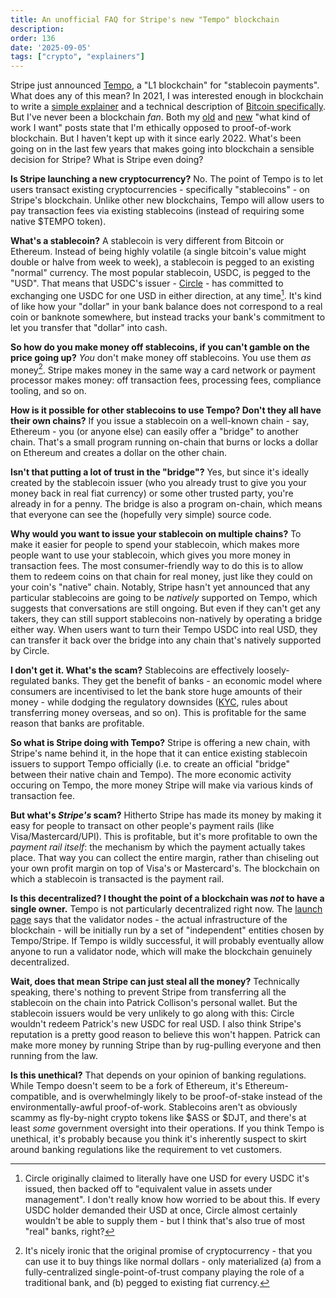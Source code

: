 ```yaml
---
title: An unofficial FAQ for Stripe's new "Tempo" blockchain
description: 
order: 136
date: '2025-09-05'
tags: ["crypto", "explainers"]
---
```


Stripe just announced [Tempo](https://tempo.xyz/), a "L1 blockchain" for "stablecoin payments". What does any of this mean? In 2021, I was interested enough in blockchain to write a [simple explainer](/blockchain-explained-simply) and a technical description of [Bitcoin specifically](/blockchain-for-beginners). But I've never been a blockchain _fan_. Both my [old](/my-engineering-values) and [new](/my-engineering-values-2025) "what kind of work I want" posts state that I'm ethically opposed to proof-of-work blockchain. But I haven't kept up with it since early 2022. What's been going on in the last few years that makes going into blockchain a sensible decision for Stripe? What is Stripe even doing?

**Is Stripe launching a new cryptocurrency?** No. The point of Tempo is to let users transact existing cryptocurrencies - specifically "stablecoins" - on Stripe's blockchain. Unlike other new blockchains, Tempo will allow users to pay transaction fees via existing stablecoins (instead of requiring some native $TEMPO token).

**What's a stablecoin?** A stablecoin is very different from Bitcoin or Ethereum. Instead of being highly volatile (a single bitcoin's value might double or halve from week to week), a stablecoin is pegged to an existing "normal" currency. The most popular stablecoin, USDC, is pegged to the "USD". That means that USDC's issuer - [Circle](https://en.wikipedia.org/wiki/Circle_(company)) - has committed to exchanging one USDC for one USD in either direction, at any time[^1]. It's kind of like how your "dollar" in your bank balance does not correspond to a real coin or banknote somewhere, but instead tracks your bank's commitment to let you transfer that "dollar" into cash.

**So how do you make money off stablecoins, if you can't gamble on the price going up?** _You_ don't make money off stablecoins. You use them _as_ money[^2]. Stripe makes money in the same way a card network or payment processor makes money: off transaction fees, processing fees, compliance tooling, and so on. 

**How is it possible for other stablecoins to use Tempo? Don't they all have their own chains?** If you issue a stablecoin on a well-known chain - say, Ethereum - you (or anyone else) can easily offer a "bridge" to another chain. That's a small program running on-chain that burns or locks a dollar on Ethereum and creates a dollar on the other chain.

**Isn't that putting a lot of trust in the "bridge"?** Yes, but since it's ideally created by the stablecoin issuer (who you already trust to give you your money back in real fiat currency) or some other trusted party, you're already in for a penny. The bridge is also a program on-chain, which means that everyone can see the (hopefully very simple) source code.

**Why would you want to issue your stablecoin on multiple chains?** To make it easier for people to spend your stablecoin, which makes more people want to use your stablecoin, which gives you more money in transaction fees. The most consumer-friendly way to do this is to allow them to redeem coins on that chain for real money, just like they could on your coin's "native" chain.  Notably, Stripe hasn't yet announced that any particular stablecoins are going to be _natively_ supported on Tempo, which suggests that conversations are still ongoing. But even if they can't get any takers, they can still support stablecoins non-natively by operating a bridge either way. When users want to turn their Tempo USDC into real USD, they can transfer it back over the bridge into any chain that's natively supported by Circle.

**I don't get it. What's the scam?** Stablecoins are effectively loosely-regulated banks. They get the benefit of banks - an economic model where consumers are incentivised to let the bank store huge amounts of their money - while dodging the regulatory downsides ([KYC](https://en.wikipedia.org/wiki/Know_your_customer), rules about transferring money overseas, and so on). This is profitable for the same reason that banks are profitable.

**So what is Stripe doing with Tempo?** Stripe is offering a new chain, with Stripe's name behind it, in the hope that it can entice existing stablecoin issuers to support Tempo officially (i.e. to create an official "bridge" between their native chain and Tempo). The more economic activity occuring on Tempo, the more money Stripe will make via various kinds of transaction fee.

**But what's _Stripe's_ scam?** Hitherto Stripe has made its money by making it easy for people to transact on other people's payment rails (like Visa/Mastercard/UPI). This is profitable, but it's more profitable to own the _payment rail itself_: the mechanism by which the payment actually takes place. That way you can collect the entire margin, rather than chiseling out your own profit margin on top of Visa's or Mastercard's. The blockchain on which a stablecoin is transacted is the payment rail.

**Is this decentralized? I thought the point of a blockchain was _not_ to have a single owner.** Tempo is not particularly decentralized right now. The [launch page](https://tempo.xyz/) says that the validator nodes - the actual infrastructure of the blockchain - will be initially run by a set of "independent" entities chosen by Tempo/Stripe. If Tempo is wildly successful, it will probably eventually allow anyone to run a validator node, which will make the blockchain genuinely decentralized.

**Wait, does that mean Stripe can just steal all the money?** Technically speaking, there's nothing to prevent Stripe from transferring all the stablecoin on the chain into Patrick Collison's personal wallet. But the stablecoin issuers would be very unlikely to go along with this: Circle wouldn't redeem Patrick's new USDC for real USD. I also think Stripe's reputation is a pretty good reason to believe this won't happen. Patrick can make more money by running Stripe than by rug-pulling everyone and then running from the law.

**Is this unethical?** That depends on your opinion of banking regulations. While Tempo doesn't seem to be a fork of Ethereum, it's Ethereum-compatible, and is overwhelmingly likely to be proof-of-stake instead of the environmentally-awful proof-of-work. Stablecoins aren't as obviously scammy as fly-by-night crypto tokens like $ASS or $DJT, and there's at least _some_ government oversight into their operations. If you think Tempo is unethical, it's probably because you think it's inherently suspect to skirt around banking regulations like the requirement to vet customers.

[^1]: Circle originally claimed to literally have one USD for every USDC it's issued, then backed off to "equivalent value in assets under management". I don't really know how worried to be about this. If every USDC holder demanded their USD at once, Circle almost certainly wouldn't be able to supply them - but I think that's also true of most "real" banks, right?

[^2]: It's nicely ironic that the original promise of cryptocurrency - that you can use it to buy things like normal dollars - only materialized (a) from a fully-centralized single-point-of-trust company playing the role of a traditional bank, and (b) pegged to existing fiat currency.